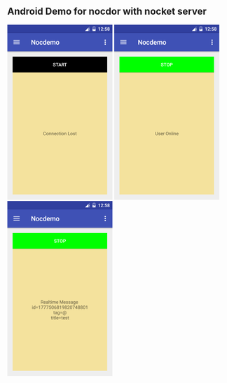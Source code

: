 Android Demo for nocdor with nocket server
------------------------------------------
<img src="screenshot/begin.png" width="240"/>
<img src="screenshot/online.png" width="240"/>
<img src="screenshot/message.png" width="240"/>
